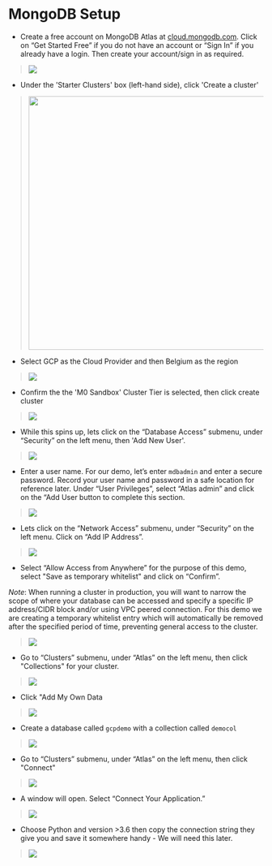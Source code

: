 # MongoDB Setup

* Create a free account on MongoDB Atlas at [cloud.mongodb.com](https://cloud.mongodb.com). Click on “Get Started Free”  if you do not have an account or “Sign In” if you already have a login. Then create your account/sign in as required.

> ![](images/atlas-j-1.png)

* Under the 'Starter Clusters' box (left-hand side), click 'Create a cluster'

> <img src="images/atlas-j-2.png" height="500">

* Select GCP as the Cloud Provider and then Belgium as the region

>![](images/atlas-j-3.png)

* Confirm the the 'M0 Sandbox' Cluster Tier is selected, then click create cluster

>![](images/atlas-j-4.png)

* While this spins up, lets click on the “Database Access” submenu, under “Security” on the left menu, then 'Add New User'.

>![](images/atlas-j-5.png)

* Enter a user name. For our demo, let’s enter `mdbadmin` and enter a secure password.  Record your user name and password in a safe location for reference later. Under “User Privileges”, select “Atlas admin” and click on the “Add User button to complete this section.

>![](images/atlas-j-6.png)

* Lets click on the “Network Access” submenu, under “Security” on the left menu. Click on “Add IP Address”.

>![](images/atlas-j-7.png)

* Select “Allow Access from Anywhere” for the purpose of this demo, select "Save as temporary whitelist" and click on “Confirm”.  

*Note*:  When running a cluster in production, you will want to narrow the scope of where your database can be accessed and specify a specific IP address/CIDR block and/or using VPC peered connection. For this demo we are creating a temporary whitelist entry which will automatically be removed after the specified period of time, preventing general access to the cluster.

>![](images/atlas-j-8.png)

* Go to “Clusters” submenu, under “Atlas” on the left menu, then click "Collections" for your cluster.

>![](images/atlas-j-9.png)

* Click "Add My Own Data

>![](images/atlas-j-10.png)

* Create a database called `gcpdemo` with a collection called `democol` 

>![](images/atlas-j-11.png)

* Go to “Clusters” submenu, under “Atlas” on the left menu, then click "Connect"

>![](images/atlas-j-12.png)

* A window will open. Select “Connect Your Application.”

>![](images/atlas-j-13.png)

* Choose Python and version >3.6 then copy the connection string they give you and save it somewhere handy - We will need this later.

>![](images/atlas-j-14.png)
